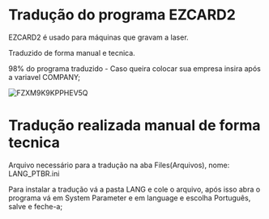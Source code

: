 # Tradução do programa EZCARD2

EZCARD2 é usado para máquinas que gravam a laser.

Traduzido de forma manual e tecnica.

98% do programa traduzido - Caso queira colocar sua empresa insira após a variavel COMPANY;


![FZXM9K9KPPHEV5Q](https://github.com/MarcusTechs/EzCard2-Traducao/assets/138902771/bdbdc002-ad4e-41ee-8e85-ebde7fed0cd6)


# Tradução realizada manual de forma tecnica

Arquivo necessário para a tradução na aba Files(Arquivos), nome: LANG_PTBR.ini

Para instalar a tradução vá a pasta LANG e cole o arquivo, após isso abra o programa vá em System Parameter e em language e escolha Português, salve e feche-a;
